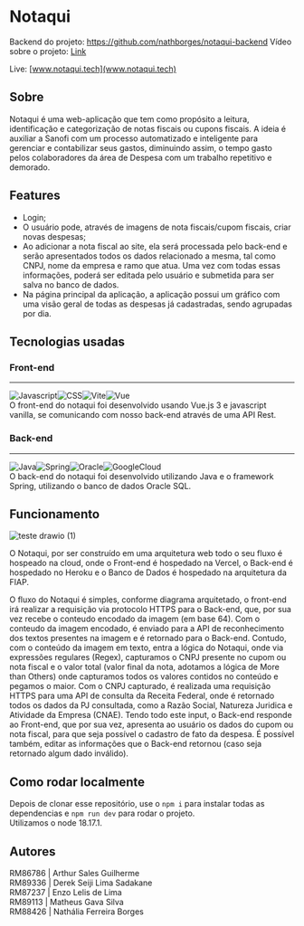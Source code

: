 # Notaqui

Backend do projeto: https://github.com/nathborges/notaqui-backend
Vídeo sobre o projeto: [Link](https://youtu.be/OFvhe_3UgT4)

Live: [www.notaqui.tech](www.notaqui.tech)

## Sobre

Notaqui é uma web-aplicação que tem como propósito a leitura, identificação e categorização de notas fiscais ou cupons fiscais. A ideia é auxiliar a Sanofi com um processo automatizado e inteligente para gerenciar e contabilizar seus gastos, diminuindo assim, o tempo gasto pelos colaboradores da área de Despesa com um trabalho repetitivo e demorado.

## Features

- Login;
- O usuário pode, através de imagens de nota fiscais/cupom fiscais, criar novas despesas;
- Ao adicionar a nota fiscal ao site, ela será processada pelo back-end e serão apresentados todos os dados relacionado a mesma, tal como CNPJ, nome da empresa e ramo que atua. Uma vez com todas essas informações, poderá ser editada pelo usuário e submetida para ser salva no banco de dados.
- Na página principal da aplicação, a aplicação possui um gráfico com uma visão geral de todas as despesas já cadastradas, sendo agrupadas por dia.

## Tecnologias usadas

### Front-end

---

 <div style="display:flex">
    <a><img src="https://img.shields.io/badge/JavaScript-F7DF1E?style=for-the-badge&logo=javascript&logoColor=black" alt="Javascript"/></a>
 <a>
   <img src="https://img.shields.io/badge/CSS-239120?&style=for-the-badge&logo=css3&logoColor=white" alt="CSS"/>
  </a>   
 <a>
   <img src="https://img.shields.io/badge/vite-%23646CFF.svg?style=for-the-badge&logo=vite&logoColor=white" alt="Vite"/>
  </a>
 <a>
   <img src="https://img.shields.io/badge/vuejs-%2335495e.svg?style=for-the-badge&logo=vuedotjs&logoColor=%234FC08D" alt="Vue"/>
  </a>  
</div>
O front-end do notaqui foi desenvolvido usando Vue.js 3 e javascript vanilla, se comunicando com nosso back-end através de uma API Rest.

### Back-end

---

<div style="display:flex">
 <a><img src="https://img.shields.io/badge/java-%23ED8B00.svg?style=for-the-badge&logo=openjdk&logoColor=white" alt="Java" /></a>
 <a><img src="https://img.shields.io/badge/spring-%236DB33F.svg?style=for-the-badge&logo=spring&logoColor=white" alt="Spring"/></a>
 <a><img src="https://img.shields.io/badge/Oracle-F80000?style=for-the-badge&logo=oracle&logoColor=white" alt="Oracle"/></a>
 <a><img src="https://img.shields.io/badge/GoogleCloud-%234285F4.svg?style=for-the-badge&logo=google-cloud&logoColor=white" alt="GoogleCloud"/></a>
</div>
O back-end do notaqui foi desenvolvido utilizando Java e o framework Spring, utilizando o banco de dados Oracle SQL.

## Funcionamento

![teste drawio (1)](https://github.com/nathborges/notaqui-frontend/assets/84536972/f3729aea-3328-4cca-afad-9a0333a57769)

O Notaqui, por ser construído em uma arquitetura web todo o seu fluxo é hospeado na cloud, onde o Front-end é hospedado na Vercel, o Back-end é hospedado no Heroku e o Banco de Dados é hospedado na arquitetura da FIAP.

O fluxo do Notaqui é simples, conforme diagrama arquitetado, o front-end irá realizar a requisição via protocolo HTTPS para o Back-end, que, por sua vez recebe o conteudo encodado da imagem (em base 64). Com o conteudo da imagem encodado, é enviado para a API de reconhecimento dos textos presentes na imagem e é retornado para o Back-end. Contudo, com o conteúdo da imagem em texto, entra a lógica do Notaqui, onde via expressões regulares (Regex), capturamos o CNPJ presente no cupom ou nota fiscal e o valor total (valor final da nota, adotamos a lógica de More than Others) onde capturamos todos os valores contidos no conteúdo e pegamos o maior. Com o CNPJ capturado, é realizada uma requisição HTTPS para uma API de consulta da Receita Federal, onde é retornado todos os dados da PJ consultada, como a Razão Social, Natureza Juridica e Atividade da Empresa (CNAE). Tendo todo este input, o Back-end responde ao Front-end, que por sua vez, apresenta ao usuário os dados do cupom ou nota fiscal, para que seja possível o cadastro de fato da despesa. É possível também, editar as informações que o Back-end retornou (caso seja retornado algum dado inválido).

## Como rodar localmente

Depois de clonar esse repositório, use o `npm i` para instalar todas as dependencias e `npm run dev` para rodar o projeto.
<br>Utilizamos o node 18.17.1.</br>

## Autores

RM86786 | Arthur Sales Guilherme <br>
RM89336 | Derek Seiji Lima Sadakane <br>
RM87237 | Enzo Lelis de Lima <br>
RM89113 | Matheus Gava Silva <br>
RM88426 | Nathália Ferreira Borges <br>
